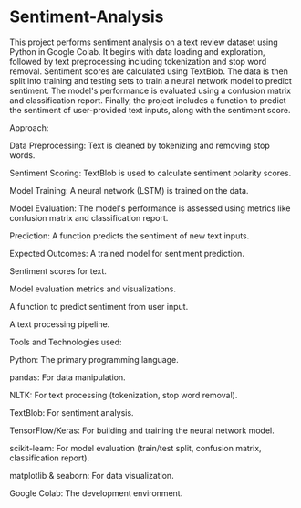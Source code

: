 # Sentiment-Analysis
This project performs sentiment analysis on a text review dataset using Python in Google Colab. It begins with data loading and exploration, followed by text preprocessing including tokenization and stop word removal. Sentiment scores are calculated using TextBlob. The data is then split into training and testing sets to train a neural network model to predict sentiment. The model's performance is evaluated using a confusion matrix and classification report. Finally, the project includes a function to predict the sentiment of user-provided text inputs, along with the sentiment score.

Approach:

Data Preprocessing: Text is cleaned by tokenizing and removing stop words.

Sentiment Scoring: TextBlob is used to calculate sentiment polarity scores.

Model Training: A neural network (LSTM) is trained on the data.

Model Evaluation: The model's performance is assessed using metrics like confusion matrix and classification report.

Prediction: A function predicts the sentiment of new text inputs.

Expected Outcomes:
A trained model for sentiment prediction.

Sentiment scores for text.

Model evaluation metrics and visualizations.

A function to predict sentiment from user input.

A text processing pipeline.

Tools and Technologies used:

Python: The primary programming language.

pandas: For data manipulation.

NLTK: For text processing (tokenization, stop word removal).

TextBlob: For sentiment analysis.

TensorFlow/Keras: For building and training the neural network model.

scikit-learn: For model evaluation (train/test split, confusion matrix, classification report).

matplotlib & seaborn: For data visualization.

Google Colab: The development environment.
